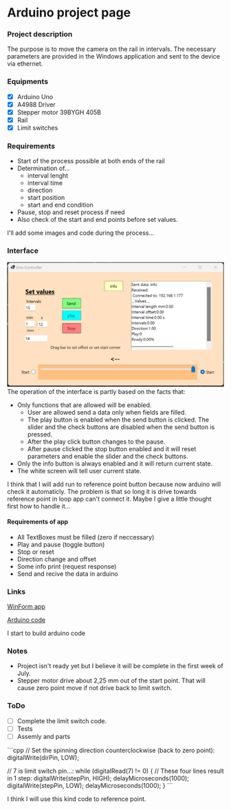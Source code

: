 # Arduino project page

### Project description

The purpose is to move the camera on the rail in intervals. The necessary parameters are provided in the Windows application and sent to the device via ethernet.

### Equipments

- [x] Arduino Uno
- [x] A4988 Driver
- [x] Stepper motor 39BYGH 405B
- [x] Rail
- [x] Limit switches 

### Requirements

- Start of the process possible at both ends of the rail
- Determination of...
  - interval lenght
  - interval time
  - direction
  - start position
  - start and end condition
- Pause, stop and reset process if need
- Also check of the start and end points before set values. 

I'll add some images and code during the process...

### Interface

![Interface](img/Interface.png)
The operation of the interface is partly based on the facts that:
- Only functions that are allowed will be enabled.
  - User are allowed send a data only when fields are filled.
  - The play button is enabled when the send button is clicked. The slider and the check buttons are disabled when the send button is pressed.
  - After the play click button changes to the pause.
  - After pause clicked the stop button enabled and it will reset parameters and enable the slider and the check buttons.
- Only the info button is always enabled and it will return current state.
- The white screen will tell user current state.

I think that I will add run to reference point button because now arduino will check it automaticly. 
The problem is that so long it is drive towards reference point in loop app can't connect it.
Maybe I give a little thought first how to handle it...

#### Requirements of app

- All TextBoxes must be filled (zero if neccessary)
- Play and pause (toggle button)
- Stop or reset
- Direction change and offset
- Some info print (request response)
- Send and recive the data in arduino 

### Links

[WinForm app](https://github.com/temppase/ArduinoControlApp)

[Arduino code](https://github.com/temppase/ArduinoUnoTest/blob/main/source/UnoServer.ino)

I start to build arduino code

### Notes

- Project isn't ready yet but I believe it will be complete in the first week of July.
- Stepper motor drive about 2,25 mm out of the start point. That will cause zero point move if not drive back to limit switch.

### ToDo

- [ ] Complete the limit switch code.
- [ ] Tests
- [ ] Assemly and parts

´´´cpp
  // Set the spinning direction counterclockwise (back to zero point):
  digitalWrite(dirPin, LOW);

  // 7 is limit switch pin...:
  while (digitalRead(7) != 0) {
    // These four lines result in 1 step:
    digitalWrite(stepPin, HIGH);
    delayMicroseconds(1000);
    digitalWrite(stepPin, LOW);
    delayMicroseconds(1000);
  }
´´´

I think I will use this kind code to reference point.
